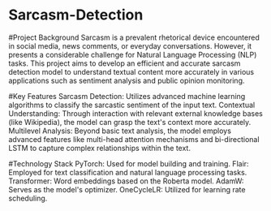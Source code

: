 # Sarcasm-Detection
#Project Background
Sarcasm is a prevalent rhetorical device encountered in social media, news comments, or everyday conversations. However, it presents a considerable challenge for Natural Language Processing (NLP) tasks. This project aims to develop an efficient and accurate sarcasm detection model to understand textual content more accurately in various applications such as sentiment analysis and public opinion monitoring.

#Key Features
Sarcasm Detection: Utilizes advanced machine learning algorithms to classify the sarcastic sentiment of the input text.
Contextual Understanding: Through interaction with relevant external knowledge bases (like Wikipedia), the model can grasp the text's context more accurately.
Multilevel Analysis: Beyond basic text analysis, the model employs advanced features like multi-head attention mechanisms and bi-directional LSTM to capture complex relationships within the text.

#Technology Stack
PyTorch: Used for model building and training.
Flair: Employed for text classification and natural language processing tasks.
Transformer: Word embeddings based on the Roberta model.
AdamW: Serves as the model's optimizer.
OneCycleLR: Utilized for learning rate scheduling.
